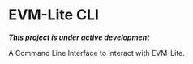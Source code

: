 # EVM-Lite CLI

**_This project is under active development_**

A Command Line Interface to interact with EVM-Lite.
